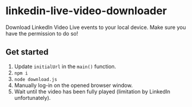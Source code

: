 # linkedin-live-video-downloader
Download LinkedIn Video Live events to your local device. Make sure you have the permission to do so!

## Get started
1. Update `initialUrl` in the `main()` function.
2. `npm i`
3. `node download.js`
4. Manually log-in on the opened browser window.
5. Wait until the video has been fully played (limitation by LinkedIn unfortunately).

